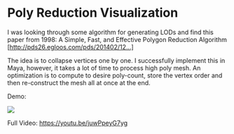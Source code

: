 # Poly Reduction Visualization

I was looking through some algorithm for generating LODs and find this paper from 1998: A Simple, Fast, and Effective Polygon Reduction Algorithm [http://pds26.egloos.com/pds/201402/12...]

The idea is to collapse vertices one by one. I successfully implement this in Maya, however, it takes a lot of time to process high poly mesh. An optimization is to compute to desire poly-count, store the vertex order and then re-construct the mesh all at once at the end.

Demo:

![](https://github.com/sheldonlei/reducePoly/blob/master/polyreduce.gif)

Full Video: https://youtu.be/juwPpeyG7yg
